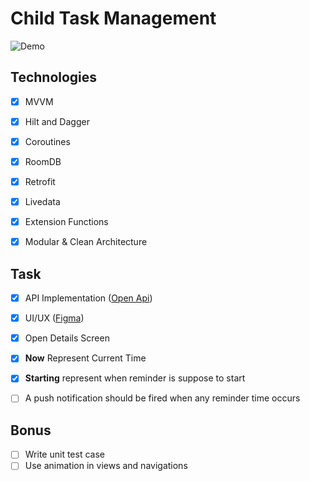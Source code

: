 # Child Task Management

![Demo](https://user-images.githubusercontent.com/66409700/190490563-6b8bad3f-a58c-42a1-b729-54a04955545a.gif)

## Technologies ## 

- [x] MVVM
- [x] Hilt and Dagger
- [x] Coroutines
- [x] RoomDB
- [x] Retrofit
- [x] Livedata
- [x] Extension Functions
- [x] Modular & Clean Architecture 



## Task ## 

- [x] API Implementation ([Open Api](https://forunt-point-backend.herokuapp.com/v1/api/rest-test "Open Api"))
- [x] UI/UX ([Figma](https://www.figma.com/file/Msz5NVkLZ4Y1Ev6d9lZrjd/Android-Assigmnent?node-id=0%3A1 "Figma"))
- [x] Open Details Screen
- [x] **Now** Represent Current Time
- [x] **Starting** represent when reminder is suppose to start
- [ ] A push notification should be fired when any reminder time occurs



## Bonus ##

- [ ] Write unit test case
- [ ] Use animation in views and navigations
